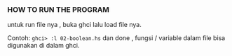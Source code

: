 ### HOW TO RUN THE PROGRAM

untuk run file nya , buka ghci lalu load file nya.

Contoh: `ghci> :l 02-boolean.hs` dan done , fungsi / variable dalam file bisa digunakan di dalam ghci.
